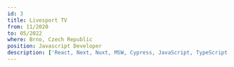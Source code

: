 ```yaml
---
id: 3
title: Livesport TV
from: 11/2020
to: 05/2022
where: Brno, Czech Republic
position: Javascript Developer
description: ['React, Next, Nuxt, MSW, Cypress, JavaScript, TypeScript', 'Media service development (IPTV, CMS)', Introduction of QA process Cypress]
---
```

